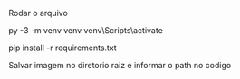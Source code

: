 Rodar o arquivo


py -3 -m venv venv
venv\Scripts\activate

pip install -r requirements.txt


Salvar imagem no diretorio raiz e informar o path no codigo